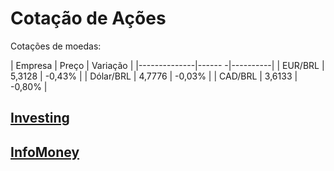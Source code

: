 # Cotação de Ações

Cotações de moedas:

| Empresa      | Preço  | Variação |
|--------------|------ -|----------|
|  EUR/BRL     | 5,3128 |  -0,43%  |
|  Dólar/BRL   | 4,7776 |  -0,03%  |
|  CAD/BRL     | 3,6133 |  -0,80%  |


## [Investing ](https://br.investing.com/economic-calendar/)

## [InfoMoney ](https://www.infomoney.com.br/)


